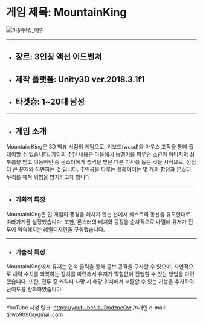 # 게임 제목: MountainKing
![마운틴킹_메인](https://user-images.githubusercontent.com/49763288/143596631-e22d61f0-0c83-42ff-aa4c-2d073bebd72f.png)

***
* ## 장르: 3인칭 액션 어드벤쳐
* ## 제작 플랫폼: Unity3D ver.2018.3.1f1 
* ## 타겟층: 1~20대 남성

*** 
* ## 게임 소개
Mountain King은 3D 백뷰 시점의 게임으로, 키보드(wasd)와 마우스 조작을 통해 플레이할 수 있습니다.
게임의 주된 내용은 마을에서 농땡이를 피우던 소년이 아버지의 심부름을 받고 이동하던 중 몬스터에게
습격을 받은 다른 기사를 돕는 것을 시작으로, 점점 더 큰 문제와 직면하는 것 입니다.
주인공을 다루는 플레이어는 몇 개의 함정과 몬스터 무리를 헤쳐 위험을 방지하고자 합니다.

***
* ### 기획적 특징
MountainKing은 인 게임의 풍경을 헤치지 않는 선에서 퀘스트의 동선을 유도한대로 따라가게끔 설정했습니다.
또한, 몬스터의 배치와 등장을 순차적으로 나열해 유저가 전투에 익숙해지는 레벨디자인을 구성했습니다.


***
* ### 기술적 특징
MountainKing에서 유저는 연속 클릭을 통해 콤보 공격을 구사할 수 있으며,
자연적으로 체력 수치를 회복하는 장치를 마련해서 유저가 막힘없이 진행할 수 있는 방법을 마련했습니다.
또한, 전투 중 캐릭터 사망 시 해당 위치에서 부활할 수 있는 기능을 추가하여 난이도를 완화하였습니다.

***
YouTube 시청 링크: https://youtu.be/JaJDodzocOw
/n개인 e-mail: tjrwo9090@gmail.com
